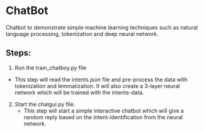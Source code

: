 # ChatBot
Chatbot to demonstrate simple machine learning techniques such as natural language processing, tokenization and deep neural network. 

## Steps:

1. Run the train_chatboy.py file
  - This step will read the intents.json file and pre-process the data with tokenization and lemmatization. It will also create a 3-layer neural network which will be trained with the intents-data. 

2. Start the chatgui.py file.
   - This step will start a simple interactive chatbot which will give a random reply based on the intent-identification from the neural network. 

